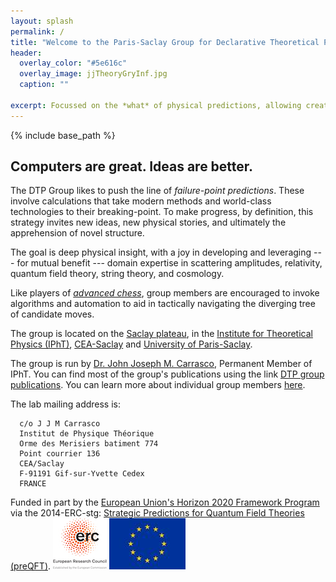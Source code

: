 ```yaml
---
layout: splash
permalink: /
title: "Welcome to the Paris-Saclay Group for Declarative Theoretical Physics."
header:
  overlay_color: "#5e616c"
  overlay_image: jjTheoryGryInf.jpg
  caption: ""

excerpt: Focussed on the *what* of physical predictions, allowing creative play in probing the universe's *how*.
---
```


{% include base_path %}

## Computers are great. Ideas are better.

The DTP Group likes to push the line of *failure-point predictions*.  These involve calculations that take modern methods and world-class technologies to their breaking-point.  To make progress, by definition, this strategy invites new ideas, new physical stories, and ultimately the apprehension of novel structure.

The goal is deep physical insight, with a joy in developing and leveraging --- for mutual benefit --- domain expertise in scattering amplitudes, relativity, quantum field theory, string theory, and cosmology.

Like players of [*advanced chess*](https://en.wikipedia.org/wiki/Advanced_Chess), group members are encouraged to invoke algorithms and automation to aid in tactically navigating the diverging tree of candidate moves.

  The group is located on the [Saclay plateau](https://en.wikipedia.org/wiki/Paris-Saclay), in the [Institute for Theoretical Physics (IPhT)](http://ipht.cea.fr/en/), [CEA-Saclay](http://www-centre-saclay.cea.fr/en) and [University of Paris-Saclay](https://www.universite-paris-saclay.fr/en).

  The group is run by [Dr. John Joseph M. Carrasco](http://prettyquestions.com), Permanent Member of IPhT. You can find most of the group's publications using the link [DTP group publications](http://inspirehep.net/search?ln=en&ln=en&p=find+a+J.J.M.Carrasco.1+or+a+Michele.Levi.1+or+a+l+rodina&of=hb&action_search=Search&sf=&so=d&rm=&rg=250&sc=0). You can learn more about individual group members [here](/members/).

  The lab mailing address is:

```
  c/o J J M Carrasco
  Institut de Physique Théorique
  Orme des Merisiers batiment 774
  Point courrier 136
  CEA/Saclay
  F-91191 Gif-sur-Yvette Cedex
  FRANCE
```

Funded in part by the [European Union's Horizon 2020 Framework Program](https://ec.europa.eu/programmes/horizon2020/) via the 2014-ERC-stg: [Strategic Predictions for Quantum Field Theories (preQFT)](/funding/).
<img src="/images/LOGO-ERC.jpg" alt="ERC Logo">
<img src="/images/eu_flag.jpg" alt="eu_flag">
